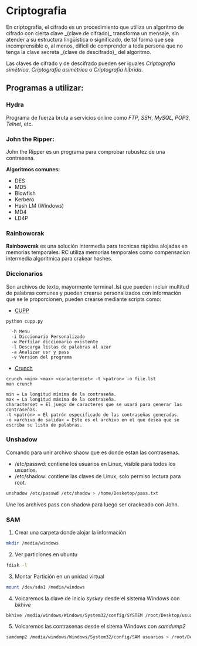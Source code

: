 # Criptografia

<div class=text-justify> En criptografía, el cifrado es un procedimiento que utiliza un algoritmo de cifrado con cierta clave _(clave de cifrado)_ transforma un mensaje, sin atender a su estructura lingüística o significado, de tal forma que sea incomprensible o, al menos, difícil de comprender a toda persona que no tenga la clave secreta _(clave de descifrado)_ del algoritmo.
  
Las claves de cifrado y de descifrado pueden ser iguales _Criptografía simétrica_, _Criptografía asimétrica_ o _Criptografía híbrida_.</div>


## Programas a utilizar:

### Hydra

Programa de fuerza bruta a servicios online como _FTP_, _SSH_, _MySQL_, _POP3_, _Telnet_, etc.


### John the Ripper:

John the Ripper es un programa para comprobar rubustez de una contrasena.

**Algoritmos comunes:**

* DES
* MD5
* Blowfish
* Kerbero
* Hash LM (Windows)
* MD4
* LD4P 


### Rainbowcrak

**Rainbowcrak** es una solución intermedia para tecnicas rápidas alojadas en memorias temporales. 
RC utiliza memorias temporales como compensacion intermedia algoritmica para crakear hashes.


### Diccionarios

Son archivos de texto, mayormente terminal .lst que pueden incluir multitud de palabras comunes y pueden crearse personalizados con información que se le proporcionen, pueden crearse mediante scripts como:

* [CUPP](https://github.com/Mebus/cupp)
```
python cupp.py
```
```
  -h Menu
  -i Diccionario Personalizado
  -w Perfilar diccionario existente
  -l Descarga listas de palabras al azar
  -a Analizar usr y pass
  -v Version del programa
```

* [Crunch](https://tools.kali.org/password-attacks/crunch)

```
crunch <min> <max> <caractereset> -t <patron> -o file.lst
man crunch
```
```
min = La longitud mínima de la contraseña.
max = La longitud máxima de la contraseña.
characterset = El juego de caracteres que se usará para generar las contraseñas.
-t <patrón> = El patrón especificado de las contraseñas generadas.
-o <archivo de salida> = Este es el archivo en el que desea que se escriba su lista de palabras.
```


### Unshadow

Comando para unir archivo shaow que es donde estan las contrasenas.

* /etc/passwd: contiene los usuarios en Linux, visible para todos los usuarios.
* /etc/shadow: contiene las claves de Linux, solo permiso lectura para root.

```bash
unshadow /etc/passwd /etc/shadow > /home/Desketop/pass.txt
```

Une los archivos pass con shadow para luego ser crackeado con John.


### SAM

1. Crear una carpeta donde alojar la información
```bash
mkdir /media/windows
```

2. Ver particiones en ubuntu
```bash
fdisk -l
```

3. Montar Partición en un unidad virtual
```bash
mount /dev/sda1 /media/windows
```

4. Volcaremos la clave de inicio _syskey_ desde el sistema Windows con *bkhive*
```bash
bkhive /media/windows/Windows/System32/config/SYSTEM /root/Desktop/usuarios
```

5. Volcaremos las contrasenas desde el sitema Windows con *samdump2*
```bash
samdump2 /media/windows/Windows/System32/config/SAM usuarios > /root/Desktop/password.txt
```

